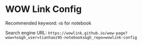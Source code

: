# WOW Link Config

Recommended keyword: `nb` for notebook

Search engine URL: `https://wowlink.github.io/wow-page?wow=%s&gh_user=tianhaoz95-notebooks&gh_repo=wowlink-config`
